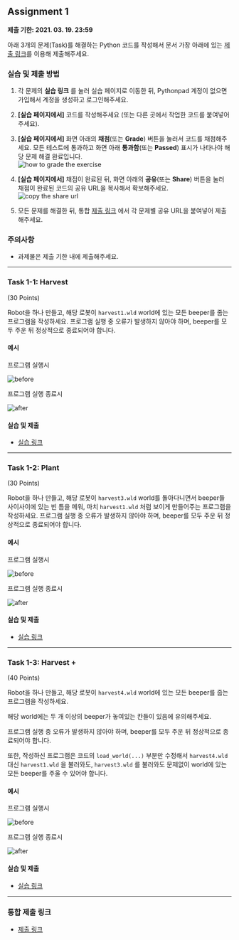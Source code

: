 ## Assignment 1 
**제출 기한: 2021. 03. 19. 23:59**

아래 3개의 문제(Task)를 해결하는 Python 코드를 작성해서 문서 가장 아래에 있는 [제출 링크](https://docs.google.com/forms/d/e/1FAIpQLSfZXEGK5O62Yay3CZp3r3PibDGIpBhmNpM9sDc710KZC51AAw/viewform?usp=sf_link)를 이용해 제출해주세요. 


### 실습 및 제출 방법

1. 각 문제의 **실습 링크** 를 눌러 실습 페이지로 이동한 뒤, Pythonpad 계정이 없으면 가입해서 계정을 생성하고 로그인해주세요. 
2. **[실습 페이지에서]** 코드를 작성해주세요 (또는 다른 곳에서 작업한 코드를 붙여넣어주세요).
3. **[실습 페이지에서]** 화면 아래의 **채점**(또는 **Grade**) 버튼을 눌러서 코드를 채점해주세요. 모든 테스트에 통과하고 화면 아래 **통과함**(또는 **Passed**) 표시가 나타나야 해당 문제 해결 완료입니다.\
  ![how to grade the exercise](/static/bat51501/assignments/images/grade_pass.png)

4. **[실습 페이지에서]** 채점이 완료된 뒤, 화면 아래의 **공유**(또는 **Share**) 버튼을 눌러 채점이 완료된 코드의 공유 URL을 복사해서 확보해주세요.\
  ![copy the share url](/static/bat51501/assignments/images/share_url.png)

5. 모든 문제를 해결한 뒤, 통합 [제출 링크](https://docs.google.com/forms/d/e/1FAIpQLSfZXEGK5O62Yay3CZp3r3PibDGIpBhmNpM9sDc710KZC51AAw/viewform?usp=sf_link) 에서 각 문제별 공유 URL을 붙여넣어 제출해주세요.


### 주의사항

- 과제물은 제출 기한 내에 제출해주세요.

---------------------------------------

### Task 1-1: Harvest
(30 Points)

Robot을 하나 만들고, 해당 로봇이 `harvest1.wld` world에 있는 모든 beeper를 줍는 프로그램을 작성하세요. 프로그램 실행 중 오류가 발생하지 않아야 하며, beeper를 모두 주운 뒤 정상적으로 종료되어야 합니다.

#### 예시

프로그램 실행시

![before](/static/bat51501/assignments/images/01_harvest1_before.png)

프로그램 실행 종료시

![after](/static/bat51501/assignments/images/01_harvest_after.png)

#### 실습 및 제출

- [실습 링크](https://www.pythonpad.co/pads/p3vkn3b6vnh51va1/exercise)

---------------------------------------

### Task 1-2: Plant
(30 Points)

Robot을 하나 만들고, 해당 로봇이 `harvest3.wld` world를 돌아다니면서 beeper들 사이사이에 있는 빈 틈을 메워, 마치 `harvest1.wld` 처럼 보이게 만들어주는 프로그램을 작성하세요. 프로그램 실행 중 오류가 발생하지 않아야 하며, beeper를 모두 주운 뒤 정상적으로 종료되어야 합니다.

#### 예시

프로그램 실행시

![before](/static/bat51501/assignments/images/01_plant_before.png)

프로그램 실행 종료시

![after](/static/bat51501/assignments/images/01_plant_after.png)

#### 실습 및 제출

- [실습 링크](https://www.pythonpad.co/pads/d1hukpr4o9ew665e/exercise)

---------------------------------------

### Task 1-3: Harvest +
(40 Points)

Robot을 하나 만들고, 해당 로봇이 `harvest4.wld` world에 있는 모든 beeper를 줍는 프로그램을 작성하세요.

해당 world에는 두 개 이상의 beeper가 놓여있는 칸들이 있음에 유의해주세요.

프로그램 실행 중 오류가 발생하지 않아야 하며, beeper를 모두 주운 뒤 정상적으로 종료되어야 합니다.

또한, 작성하신 프로그램은 코드의 `load_world(...)` 부분만 수정해서 `harvest4.wld` 대신 `harvest1.wld` 을 불러와도, `harvest3.wld` 를 불러와도 문제없이 world에 있는 모든 beeper를 주울 수 있어야 합니다. 

#### 예시

프로그램 실행시

![before](/static/bat51501/assignments/images/01_harvest4_before.png)

프로그램 실행 종료시

![after](/static/bat51501/assignments/images/01_harvest_after.png)

#### 실습 및 제출

- [실습 링크](https://www.pythonpad.co/pads/m0q3uwyx545jol53/exercise)

---------------------------------------

### 통합 제출 링크

- [제출 링크](https://docs.google.com/forms/d/e/1FAIpQLSfZXEGK5O62Yay3CZp3r3PibDGIpBhmNpM9sDc710KZC51AAw/viewform?usp=sf_link)